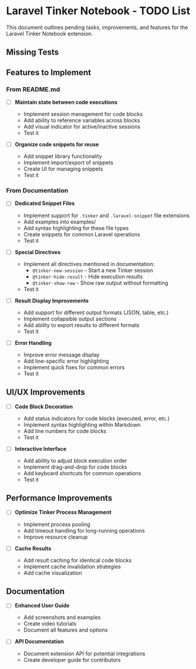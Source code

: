 # Laravel Tinker Notebook - TODO List

This document outlines pending tasks, improvements, and features for the Laravel Tinker Notebook extension.

## Missing Tests



## Features to Implement

### From README.md

- [ ] **Maintain state between code executions**
  - Implement session management for code blocks
  - Add ability to reference variables across blocks
  - Add visual indicator for active/inactive sessions
  - Test it

- [ ] **Organize code snippets for reuse**
  - Add snippet library functionality
  - Implement import/export of snippets
  - Create UI for managing snippets
  - Test it

### From Documentation

- [ ] **Dedicated Snippet Files**
  - Implement support for `.tinker` and `.laravel-snippet` file extensions
  - Add examples into examples/
  - Add syntax highlighting for these file types
  - Create snippets for common Laravel operations
  - Test it

- [ ] **Special Directives**
  - Implement all directives mentioned in documentation:
    - `@tinker-new-session` - Start a new Tinker session
    - `@tinker-hide-result` - Hide execution results
    - `@tinker-show-raw` - Show raw output without formatting
  - Test it

- [ ] **Result Display Improvements**
  - Add support for different output formats (JSON, table, etc.)
  - Implement collapsible output sections
  - Add ability to export results to different formats
  - Test it

- [ ] **Error Handling**
  - Improve error message display
  - Add line-specific error highlighting
  - Implement quick fixes for common errors
  - Test it

## UI/UX Improvements

- [ ] **Code Block Decoration**
  - Add status indicators for code blocks (executed, error, etc.)
  - Implement syntax highlighting within Markdown
  - Add line numbers for code blocks
  - Test it

- [ ] **Interactive Interface**
  - Add ability to adjust block execution order
  - Implement drag-and-drop for code blocks
  - Add keyboard shortcuts for common operations
  - Test it

## Performance Improvements

- [ ] **Optimize Tinker Process Management**
  - Implement process pooling
  - Add timeout handling for long-running operations
  - Improve resource cleanup

- [ ] **Cache Results**
  - Add result caching for identical code blocks
  - Implement cache invalidation strategies
  - Add cache visualization

## Documentation

- [ ] **Enhanced User Guide**
  - Add screenshots and examples
  - Create video tutorials
  - Document all features and options

- [ ] **API Documentation**
  - Document extension API for potential integrations
  - Create developer guide for contributors
